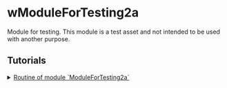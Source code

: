 # wModuleForTesting2a

Module for testing. This module is a test asset and not intended to be used with another purpose.

## Tutorials

<details>
  <summary><a href="./ModuleForTesting2a.md">
    Routine of module `ModuleForTesting2a`
  </a></summary>
    How to use routine of the module.
</details>
